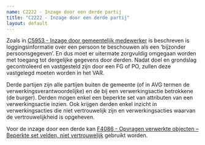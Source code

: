 ```yaml
---
name: C2222 - Inzage door een derde partij
title: "C2222 - Inzage door een derde partij"
layout: default
---
```

Zoals in [C5953 - Inzage door gemeentelijk medewerker](./5953.md) is beschreven is loggingsinformatie over een persoon te beschouwen als een ‘bijzonder persoonsgegeven’. En dus moet er uitermate zorgvuldig omgegaan worden met toegang tot dergelijke gegevens door derden. Nadat doel en grondslag gecontroleerd en vastgesteld zijn door een FG of PO, zullen deze vastgelegd moeten worden in het VAR.

Derde partijen zijn alle partijen buiten de gemeente (of in AVG termen de verwerkingsverantwoordelijke) en de bij een verwerkingsactie betrokkene (de burger). Derden mogen enkel een beperkte set van attributen van een verwerkingsactie inzien. Ook krijgen derden enkel inzicht in verwerkingsacties die niet vertrouwelijk zijn en verwerkingsacties waarvan de vertrouwelijkheid is opgeheven.

Voor de inzage door een derde kan [F4086 - Opvragen verwerkte objecten – Beperkte set velden, niet vertrouwelijk](./4086.md) gebruikt worden.

